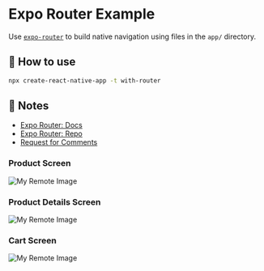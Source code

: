 # Expo Router Example

Use [`expo-router`](https://expo.github.io/router) to build native navigation using files in the `app/` directory.

## 🚀 How to use

```sh
npx create-react-native-app -t with-router
```

## 📝 Notes

- [Expo Router: Docs](https://expo.github.io/router)
- [Expo Router: Repo](https://github.com/expo/router)
- [Request for Comments](https://github.com/expo/router/discussions/1)



### Product Screen
![My Remote Image](https://i.postimg.cc/8zM36mfN/Product-Screen.png)

### Product Details Screen
![My Remote Image](https://i.postimg.cc/rsHbSh9F/Cart-Screen.png)

### Cart Screen
![My Remote Image](https://i.postimg.cc/rsHbSh9F/Cart-Screen.png)
